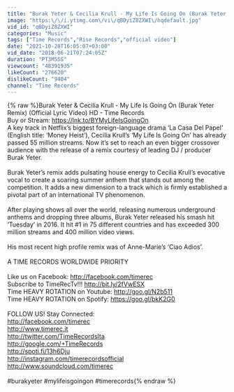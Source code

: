 ```yaml
---
title: "Burak Yeter & Cecilia Krull - My Life Is Going On (Burak Yeter Remix) (Lyric Video)"
image: "https:\/\/i.ytimg.com\/vi\/qBDyiZ8ZXWI\/hqdefault.jpg"
vid_id: "qBDyiZ8ZXWI"
categories: "Music"
tags: ["Time Records","Rise Records","official video"]
date: "2021-10-28T16:05:07+03:00"
vid_date: "2018-06-21T07:24:05Z"
duration: "PT3M55S"
viewcount: "48391935"
likeCount: "276620"
dislikeCount: "9404"
channel: "Time Records"
---
```

{% raw %}Burak Yeter &amp; Cecilia Krull - My Life Is Going On (Burak Yeter Remix) (Official Lyric Video) HD - Time Records<br />Buy or Stream: <a rel="nofollow" target="blank" href="https://lnk.to/BYMyLifeIsGoingOn">https://lnk.to/BYMyLifeIsGoingOn</a> <br />A key track in Netflix’s biggest foreign-language drama ‘La Casa Del Papel’ (English title: ‘Money Heist’), Cecilia Krull’s ‘My Life Is Going On’ has already passed 55 million streams. Now it’s set to reach an even bigger crossover audience with the release of a remix courtesy of leading DJ / producer Burak Yeter.<br /><br />Burak Yeter’s remix adds pulsating house energy to Cecilia Krull’s evocative vocal to create a soaring summer anthem that stands out among the competition. It adds a new dimension to a track which is firmly established a pivotal part of an international TV phenomenon.<br /><br />After playing shows all over the world, releasing numerous underground anthems and dropping three albums, Burak Yeter released his smash hit ‘Tuesday’ in 2016. It hit #1 in 75 different countries and has exceeded 300 million streams and 400 million video views.<br /><br />His most recent high profile remix was of Anne-Marie’s ‘Ciao Adios’.<br /><br />A TIME RECORDS WORLDWIDE PRIORITY<br /><br />Like us on Facebook: <a rel="nofollow" target="blank" href="http://facebook.com/timerec">http://facebook.com/timerec</a><br />Subscribe to TimeRecTv!!! <a rel="nofollow" target="blank" href="http://bit.ly/2fVwESX">http://bit.ly/2fVwESX</a><br />Time HEAVY ROTATION on Youtube: <a rel="nofollow" target="blank" href="http://goo.gl/N2b511">http://goo.gl/N2b511</a><br />Time HEAVY ROTATION on Spotify: <a rel="nofollow" target="blank" href="https://goo.gl/bkK2G0">https://goo.gl/bkK2G0</a><br /><br />FOLLOW US! Stay Connected:<br /><a rel="nofollow" target="blank" href="http://facebook.com/timerec">http://facebook.com/timerec</a><br /><a rel="nofollow" target="blank" href="http://www.timerec.it">http://www.timerec.it</a><br /><a rel="nofollow" target="blank" href="http://twitter.com/TimeRecordsIta">http://twitter.com/TimeRecordsIta</a><br /><a rel="nofollow" target="blank" href="http://google.com/+TimeRecords">http://google.com/+TimeRecords</a><br /><a rel="nofollow" target="blank" href="http://spoti.fi/13h6Dju">http://spoti.fi/13h6Dju</a><br /><a rel="nofollow" target="blank" href="http://instagram.com/timerecordsofficial">http://instagram.com/timerecordsofficial</a><br /><a rel="nofollow" target="blank" href="http://www.soundcloud.com/timerec">http://www.soundcloud.com/timerec</a><br /><br />#burakyeter #mylifeisgoingon #timerecords{% endraw %}
